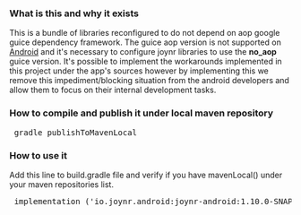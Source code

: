 ### What is this and why it exists

This is a bundle of libraries reconfigured to do not depend on aop google guice dependency framework.
The guice aop version is not supported on [Android]( https://github.com/google/guice/wiki/AOP#limitations) and it's necessary to configure joynr libraries to use the **no_aop** guice version.
It's possible to implement the workarounds implemented in this project under the app's sources however by implementing this we remove this impediment/blocking situation from the android developers and allow them to focus on their internal development tasks.


### How to compile and publish it under local maven repository

<pre> gradle publishToMavenLocal </pre>

### How to use it

Add this line to build.gradle file and verify if you have mavenLocal() under your maven repositories list.

<pre> implementation ('io.joynr.android:joynr-android:1.10.0-SNAPSHOT') </pre>